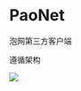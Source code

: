 # PaoNet
泡网第三方客户端

遵循架构

![](http://upload-images.jianshu.io/upload_images/3722695-fe58ac2b03c7377b.png?imageMogr2/auto-orient/strip%7CimageView2/2/w/1240)


```bash